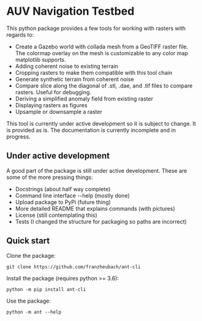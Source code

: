 # AUV Navigation Testbed

This python package provides a few tools for working with rasters with regards to:
 * Create a Gazebo world with collada mesh from a GeoTIFF raster file. The colormap overlay on the mesh is customizable to any color map matplotlib supports.
 * Adding coherent noise to existing terrain
 * Cropping rasters to make them compatible with this tool chain
 * Generate synthetic terrain from coherent noise
 * Compare slice along the diagonal of .stl, .dae, and .tif files to compare rasters. Useful for debugging.
 * Deriving a simplified anomaly field from existing raster
 * Displaying rasters as figures
 * Upsample or downsample a raster

This tool is currently under active development so it is subject to change. It is provided as is. The documentation is currently incomplete and in progress.

## Under active development

A good part of the package is still under active development. These are some of the more pressing things:

 * Docstrings (about half way complete)
 * Command line interface --help (mostly done)
 * Upload package to PyPi (future thing)
 * More detailed README that explains commands (with pictures)
 * License (still contemplating this)
 * Tests (I changed the structure for packaging so paths are incorrect)

## Quick start

Clone the package:

```
git clone https://github.com/franzheubach/ant-cli
```

Install the package (requires python >= 3.6):

```
python -m pip install ant-cli
```

Use the package:

```
python -m ant --help
```
